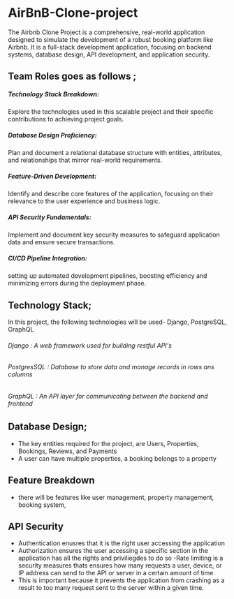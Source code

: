 # AirBnB-Clone-project
The Airbnb Clone Project is a comprehensive, real-world application designed to simulate the development of a robust booking platform like Airbnb. It is a full-stack development application, focusing on backend systems, database design, API development, and application security.

 ## Team Roles goes as follows ;
 ##### Technology Stack Breakdown:
 Explore the technologies used in this scalable project and their specific contributions to achieving project goals.

 ##### Database Design Proficiency:
 Plan and document a relational database structure with entities, attributes, and relationships that mirror real-world requirements.

 ##### Feature-Driven Development:
 Identify and describe core features of the application, focusing on their relevance to the user experience and business logic.

##### API Security Fundamentals:
  Implement and document key security measures to safeguard application data and ensure secure transactions.

  ##### CI/CD Pipeline Integration:
 setting up automated development pipelines, boosting efficiency and minimizing errors during the deployment phase.

 ## Technology Stack;
 In this project, the following technologies will be used- Django, PostgreSQL, GraphQL
 ###### Django : A web framework used for building restful API's
 ###### PostgresSQL : Database to store data and manage  records in rows ans columns
 ###### GraphQL : An API layer for communicating between the backend and frontend 

 ## Database Design;
  - The key entities required for the project, are Users, Properties, Bookings, Reviews, and Payments
 - A user can have multiple properties, a booking belongs to a property

 ## Feature Breakdown
 - there will be features like  user management, property management, booking system,

 ## API Security 
  - Authentication enusres that it is the right user accessing the application
  - Authorization ensures the user accessing a specific section in the application has all the rights and priviliegdes to do so
  -Rate limiting is  a security  measures thats ensures how many requests a user, device, or IP address can send to the  API or server in a certain amount of time
  - This is important because it prevents the application from crashing as a result to too many request sent to the server within a given time.